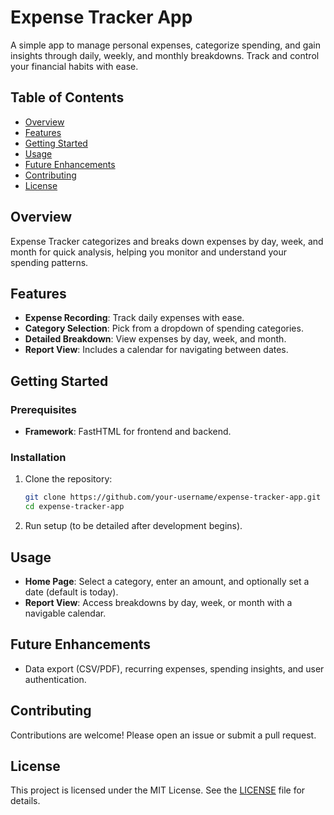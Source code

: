# Expense Tracker App

A simple app to manage personal expenses, categorize spending, and gain insights through daily, weekly, and monthly breakdowns. Track and control your financial habits with ease.

## Table of Contents

- [Overview](#overview)
- [Features](#features)
- [Getting Started](#getting-started)
- [Usage](#usage)
- [Future Enhancements](#future-enhancements)
- [Contributing](#contributing)
- [License](#license)

## Overview

Expense Tracker categorizes and breaks down expenses by day, week, and month for quick analysis, helping you monitor and understand your spending patterns.

## Features

- **Expense Recording**: Track daily expenses with ease.
- **Category Selection**: Pick from a dropdown of spending categories.
- **Detailed Breakdown**: View expenses by day, week, and month.
- **Report View**: Includes a calendar for navigating between dates.

## Getting Started

### Prerequisites
- **Framework**: FastHTML for frontend and backend.

### Installation

1. Clone the repository:
   ```bash
   git clone https://github.com/your-username/expense-tracker-app.git
   cd expense-tracker-app
   ```

2. Run setup (to be detailed after development begins).

## Usage

- **Home Page**: Select a category, enter an amount, and optionally set a date (default is today).
- **Report View**: Access breakdowns by day, week, or month with a navigable calendar.

## Future Enhancements

- Data export (CSV/PDF), recurring expenses, spending insights, and user authentication.

## Contributing

Contributions are welcome! Please open an issue or submit a pull request.

## License

This project is licensed under the MIT License. See the [LICENSE](LICENSE) file for details.
